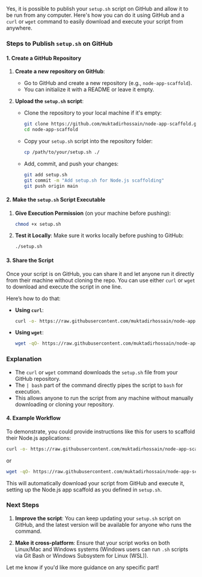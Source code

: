 Yes, it is possible to publish your `setup.sh` script on GitHub and allow it to be run from any computer. Here's how you can do it using GitHub and a `curl` or `wget` command to easily download and execute your script from anywhere.

### Steps to Publish `setup.sh` on GitHub

#### 1. Create a GitHub Repository

1. **Create a new repository on GitHub**:
   - Go to GitHub and create a new repository (e.g., `node-app-scaffold`).
   - You can initialize it with a README or leave it empty.

2. **Upload the `setup.sh` script**:
   - Clone the repository to your local machine if it's empty:
     ```bash
     git clone https://github.com/muktadirhossain/node-app-scaffold.git
     cd node-app-scaffold
     ```
   - Copy your `setup.sh` script into the repository folder:
     ```bash
     cp /path/to/your/setup.sh ./
     ```
   - Add, commit, and push your changes:
     ```bash
     git add setup.sh
     git commit -m "Add setup.sh for Node.js scaffolding"
     git push origin main
     ```

#### 2. Make the `setup.sh` Script Executable

1. **Give Execution Permission** (on your machine before pushing):
   ```bash
   chmod +x setup.sh
   ```

2. **Test it Locally**:
   Make sure it works locally before pushing to GitHub:
   ```bash
   ./setup.sh
   ```

#### 3. Share the Script

Once your script is on GitHub, you can share it and let anyone run it directly from their machine without cloning the repo. You can use either `curl` or `wget` to download and execute the script in one line.

Here’s how to do that:

- **Using `curl`**:
  ```bash
  curl -o- https://raw.githubusercontent.com/muktadirhossain/node-app-scaffold/main/setup.sh | bash
  ```

- **Using `wget`**:
  ```bash
  wget -qO- https://raw.githubusercontent.com/muktadirhossain/node-app-scaffold/main/setup.sh | bash
  ```

### Explanation

- The `curl` or `wget` command downloads the `setup.sh` file from your GitHub repository.
- The `| bash` part of the command directly pipes the script to `bash` for execution.
- This allows anyone to run the script from any machine without manually downloading or cloning your repository.

#### 4. Example Workflow

To demonstrate, you could provide instructions like this for users to scaffold their Node.js applications:

```bash
curl -o- https://raw.githubusercontent.com/muktadirhossain/node-app-scaffold/main/setup.sh | bash
```

or

```bash
wget -qO- https://raw.githubusercontent.com/muktadirhossain/node-app-scaffold/main/setup.sh | bash
```

This will automatically download your script from GitHub and execute it, setting up the Node.js app scaffold as you defined in `setup.sh`.

### Next Steps

1. **Improve the script**:
   You can keep updating your `setup.sh` script on GitHub, and the latest version will be available for anyone who runs the command.

2. **Make it cross-platform**:
   Ensure that your script works on both Linux/Mac and Windows systems (Windows users can run `.sh` scripts via Git Bash or Windows Subsystem for Linux (WSL)).

Let me know if you'd like more guidance on any specific part!
